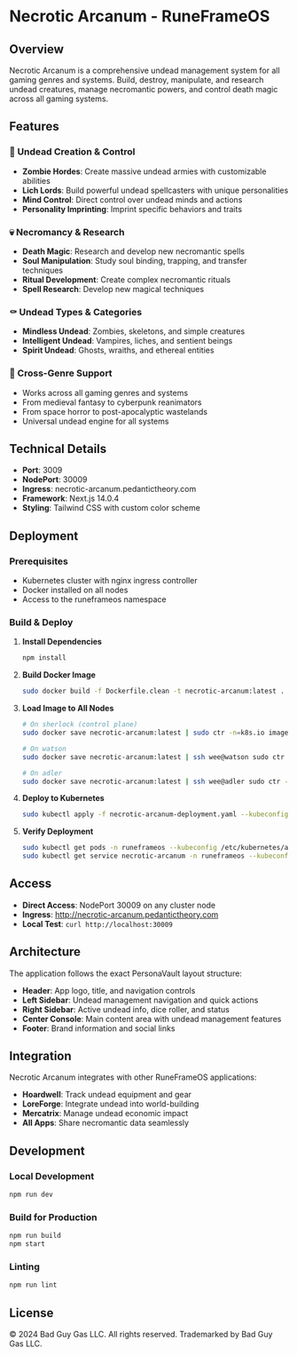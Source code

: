 # Necrotic Arcanum - RuneFrameOS

## Overview

Necrotic Arcanum is a comprehensive undead management system for all gaming genres and systems. Build, destroy, manipulate, and research undead creatures, manage necromantic powers, and control death magic across all gaming systems.

## Features

### 🧟 Undead Creation & Control
- **Zombie Hordes**: Create massive undead armies with customizable abilities
- **Lich Lords**: Build powerful undead spellcasters with unique personalities
- **Mind Control**: Direct control over undead minds and actions
- **Personality Imprinting**: Imprint specific behaviors and traits

### 💀 Necromancy & Research
- **Death Magic**: Research and develop new necromantic spells
- **Soul Manipulation**: Study soul binding, trapping, and transfer techniques
- **Ritual Development**: Create complex necromantic rituals
- **Spell Research**: Develop new magical techniques

### ⚰️ Undead Types & Categories
- **Mindless Undead**: Zombies, skeletons, and simple creatures
- **Intelligent Undead**: Vampires, liches, and sentient beings
- **Spirit Undead**: Ghosts, wraiths, and ethereal entities

### 🔗 Cross-Genre Support
- Works across all gaming genres and systems
- From medieval fantasy to cyberpunk reanimators
- From space horror to post-apocalyptic wastelands
- Universal undead engine for all systems

## Technical Details

- **Port**: 3009
- **NodePort**: 30009
- **Ingress**: necrotic-arcanum.pedantictheory.com
- **Framework**: Next.js 14.0.4
- **Styling**: Tailwind CSS with custom color scheme

## Deployment

### Prerequisites
- Kubernetes cluster with nginx ingress controller
- Docker installed on all nodes
- Access to the runeframeos namespace

### Build & Deploy

1. **Install Dependencies**
   ```bash
   npm install
   ```

2. **Build Docker Image**
   ```bash
   sudo docker build -f Dockerfile.clean -t necrotic-arcanum:latest .
   ```

3. **Load Image to All Nodes**
   ```bash
   # On sherlock (control plane)
   sudo docker save necrotic-arcanum:latest | sudo ctr -n=k8s.io images import -
   
   # On watson
   sudo docker save necrotic-arcanum:latest | ssh wee@watson sudo ctr -n=k8s.io images import -
   
   # On adler
   sudo docker save necrotic-arcanum:latest | ssh wee@adler sudo ctr -n=k8s.io images import -
   ```

4. **Deploy to Kubernetes**
   ```bash
   sudo kubectl apply -f necrotic-arcanum-deployment.yaml --kubeconfig /etc/kubernetes/admin.conf
   ```

5. **Verify Deployment**
   ```bash
   sudo kubectl get pods -n runeframeos --kubeconfig /etc/kubernetes/admin.conf
   sudo kubectl get service necrotic-arcanum -n runeframeos --kubeconfig /etc/kubernetes/admin.conf
   ```

## Access

- **Direct Access**: NodePort 30009 on any cluster node
- **Ingress**: http://necrotic-arcanum.pedantictheory.com
- **Local Test**: `curl http://localhost:30009`

## Architecture

The application follows the exact PersonaVault layout structure:
- **Header**: App logo, title, and navigation controls
- **Left Sidebar**: Undead management navigation and quick actions
- **Right Sidebar**: Active undead info, dice roller, and status
- **Center Console**: Main content area with undead management features
- **Footer**: Brand information and social links

## Integration

Necrotic Arcanum integrates with other RuneFrameOS applications:
- **Hoardwell**: Track undead equipment and gear
- **LoreForge**: Integrate undead into world-building
- **Mercatrix**: Manage undead economic impact
- **All Apps**: Share necromantic data seamlessly

## Development

### Local Development
```bash
npm run dev
```

### Build for Production
```bash
npm run build
npm start
```

### Linting
```bash
npm run lint
```

## License

© 2024 Bad Guy Gas LLC. All rights reserved.
Trademarked by Bad Guy Gas LLC.
